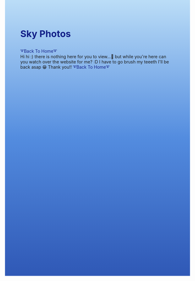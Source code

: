  <head>
<style>
body {
    height: 800px;
    background: linear-gradient(to bottom, #bbddf7 0%, #538cdf 50%, #2f58b6 100%)
}
</style>
</head>
 
 
 <h1 style="font-size:30px;"><p style="color:#121f87;">Sky Photos</p></h1>

<style>
a:link {
  color: #121f87;
  background-color: transparent;
  text-decoration: none;
}
a:visited {
  color: #121f87;
  background-color: transparent;
  text-decoration: none;
}
a:hover {
  color: #538cdf;
  background-color: transparent;
  text-decoration: none;
}
a:active {
  color: #121f87;
  background-color: transparent;
  text-decoration: none;
}
</style>

[➰Back To Home➰](/index.md)
<br>
Hi hi :) there is nothing here for you to view...🙂 but while you're here can you watch over the website for me? :D
I have to go brush my teeeth I'll be back asap 😁
Thank you!!
[➰Back To Home➰](/index.md)